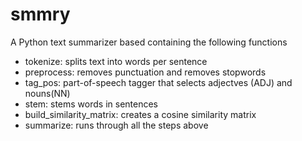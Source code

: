 # smmry
A Python text summarizer based containing the following functions
- tokenize: splits text into words per sentence
- preprocess: removes punctuation and removes stopwords
- tag_pos: part-of-speech tagger that selects adjectves (ADJ) and nouns(NN)
- stem: stems words in sentences
- build_similarity_matrix: creates a cosine similarity matrix
- summarize: runs through all the steps above
